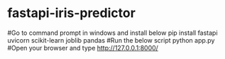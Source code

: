 # fastapi-iris-predictor
#Go to command prompt in windows and install below
pip install fastapi uvicorn scikit-learn joblib pandas
#Run the below script
python app.py
#Open your browser and type http://127.0.0.1:8000/

